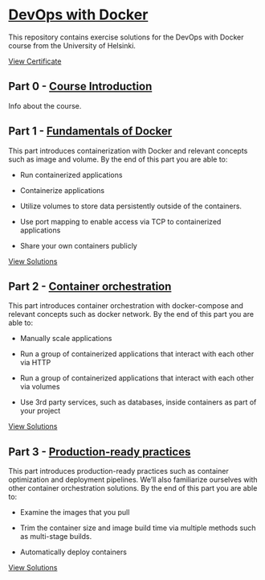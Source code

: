 # [DevOps with Docker](https://devopswithdocker.com/)

This repository contains exercise solutions for the DevOps with Docker course from the University of Helsinki.

[View Certificate](https://studies.cs.helsinki.fi/stats/api/certificate/docker2020/en/92d38e1215d2edc1d772e73f5055a39a)

## Part 0 - [Course Introduction](https://devopswithdocker.com/part0/)

Info about the course.

## Part 1 - [Fundamentals of Docker](https://devopswithdocker.com/part1/)

This part introduces containerization with Docker and relevant concepts such as image and volume. By the end of this part you are able to:

- Run containerized applications

- Containerize applications

- Utilize volumes to store data persistently outside of the containers.

- Use port mapping to enable access via TCP to containerized applications

- Share your own containers publicly

[View Solutions](https://github.com/jorgeyza/DevOps-with-Docker/tree/master/part1)

## Part 2 - [Container orchestration](https://devopswithdocker.com/part2/)

This part introduces container orchestration with docker-compose and relevant concepts such as docker network. By the end of this part you are able to:

- Manually scale applications

- Run a group of containerized applications that interact with each other via HTTP

- Run a group of containerized applications that interact with each other via volumes

- Use 3rd party services, such as databases, inside containers as part of your project

[View Solutions](https://github.com/jorgeyza/DevOps-with-Docker/tree/master/part2)

## Part 3 - [Production-ready practices](https://devopswithdocker.com/part3/)

This part introduces production-ready practices such as container optimization and deployment pipelines. We’ll also familiarize ourselves with other container orchestration solutions. By the end of this part you are able to:

- Examine the images that you pull

- Trim the container size and image build time via multiple methods such as multi-stage builds.

- Automatically deploy containers

[View Solutions](https://github.com/jorgeyza/DevOps-with-Docker/tree/master/part3)
